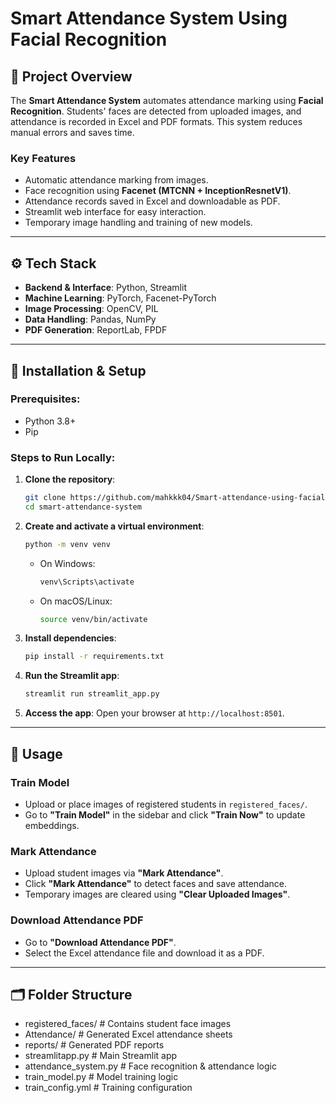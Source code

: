 # Smart Attendance System Using Facial Recognition

## 📖 Project Overview

The **Smart Attendance System** automates attendance marking using **Facial Recognition**. Students' faces are detected from uploaded images, and attendance is recorded in Excel and PDF formats. This system reduces manual errors and saves time.

### Key Features
- Automatic attendance marking from images.
- Face recognition using **Facenet (MTCNN + InceptionResnetV1)**.
- Attendance records saved in Excel and downloadable as PDF.
- Streamlit web interface for easy interaction.
- Temporary image handling and training of new models.

---

## ⚙️ Tech Stack

- **Backend & Interface**: Python, Streamlit  
- **Machine Learning**: PyTorch, Facenet-PyTorch  
- **Image Processing**: OpenCV, PIL  
- **Data Handling**: Pandas, NumPy  
- **PDF Generation**: ReportLab, FPDF  

---

## 🔧 Installation & Setup

### Prerequisites:
- Python 3.8+
- Pip

### Steps to Run Locally:

1. **Clone the repository**:
    ```bash
    git clone https://github.com/mahkkk04/Smart-attendance-using-facial-recognition.git
    cd smart-attendance-system
    ```

2. **Create and activate a virtual environment**:
    ```bash
    python -m venv venv
    ```
    - On Windows:
      ```bash
      venv\Scripts\activate
      ```
    - On macOS/Linux:
      ```bash
      source venv/bin/activate
      ```

3. **Install dependencies**:
    ```bash
    pip install -r requirements.txt
    ```

4. **Run the Streamlit app**:
    ```bash
    streamlit run streamlit_app.py
    ```

5. **Access the app**:
    Open your browser at `http://localhost:8501`.

---

## 📸 Usage

### **Train Model**
- Upload or place images of registered students in `registered_faces/`.
- Go to **"Train Model"** in the sidebar and click **"Train Now"** to update embeddings.

### **Mark Attendance**
- Upload student images via **"Mark Attendance"**.
- Click **"Mark Attendance"** to detect faces and save attendance.
- Temporary images are cleared using **"Clear Uploaded Images"**.

### **Download Attendance PDF**
- Go to **"Download Attendance PDF"**.
- Select the Excel attendance file and download it as a PDF.

---

## 🗂️ Folder Structure
- registered_faces/           # Contains student face images
- Attendance/                 # Generated Excel attendance sheets
- reports/                    # Generated PDF reports
- streamlitapp.py             # Main Streamlit app
- attendance_system.py        # Face recognition & attendance logic
- train_model.py              # Model training logic
- train_config.yml            # Training configuration
